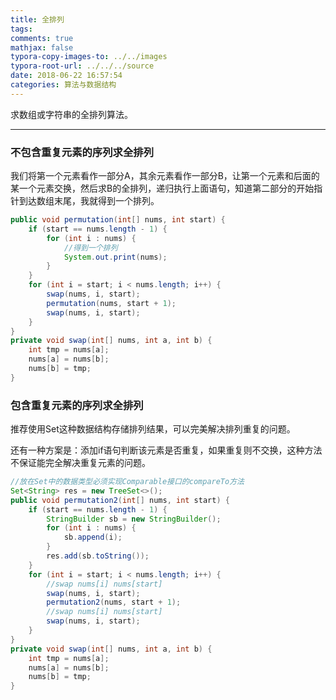```yaml
---
title: 全排列
tags:
comments: true
mathjax: false
typora-copy-images-to: ../../images
typora-root-url: ../../../source
date: 2018-06-22 16:57:54
categories: 算法与数据结构
---
```


求数组或字符串的全排列算法。

<!-- more -->

---

### 不包含重复元素的序列求全排列

我们将第一个元素看作一部分A，其余元素看作一部分B，让第一个元素和后面的某一个元素交换，然后求B的全排列，递归执行上面语句，知道第二部分的开始指针到达数组末尾，我就得到一个排列。

```java
public void permutation(int[] nums, int start) {
    if (start == nums.length - 1) {
        for (int i : nums) {
            //得到一个排列
            System.out.print(nums);
        }
    }
    for (int i = start; i < nums.length; i++) {
        swap(nums, i, start);
        permutation(nums, start + 1);
        swap(nums, i, start);
    }
}
private void swap(int[] nums, int a, int b) {
    int tmp = nums[a];
    nums[a] = nums[b];
    nums[b] = tmp;
}
```

### 包含重复元素的序列求全排列

推荐使用Set这种数据结构存储排列结果，可以完美解决排列重复的问题。

还有一种方案是：添加if语句判断该元素是否重复，如果重复则不交换，这种方法不保证能完全解决重复元素的问题。

```java
//放在Set中的数据类型必须实现Comparable接口的compareTo方法
Set<String> res = new TreeSet<>();
public void permutation2(int[] nums, int start) {
    if (start == nums.length - 1) {
        StringBuilder sb = new StringBuilder();
        for (int i : nums) {
            sb.append(i);
        }
        res.add(sb.toString());
    }
    for (int i = start; i < nums.length; i++) {
        //swap nums[i] nums[start]
        swap(nums, i, start);
        permutation2(nums, start + 1);
        //swap nums[i] nums[start]
        swap(nums, i, start);
    }
}
private void swap(int[] nums, int a, int b) {
    int tmp = nums[a];
    nums[a] = nums[b];
    nums[b] = tmp;
}
```


